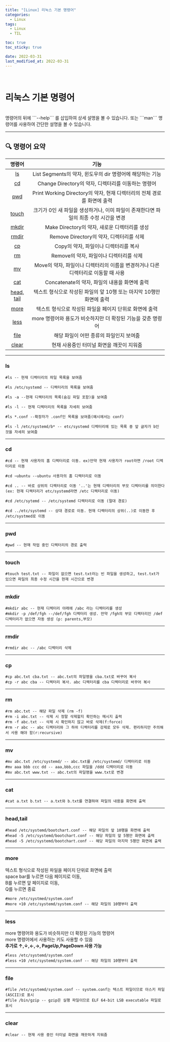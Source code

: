 ```yaml
---
title: "[Linux] 리눅스 기본 명령어"
categories:
  - Linux
tags:
  - Linux
  - TIL

toc: true
toc_sticky: true

date: 2022-03-31
last_modified_at: 2022-03-31
---
```

<br>

# **리눅스 기본 명령어**  
<br>
명령어의 뒤에 ```--help``` 를 삽입하여 상세 설명을 볼 수 있습니다.  
또는 ```man``` 명령어를 사용하여  간단한 설명을 볼 수 있습니다.  

---

## 🔍 명령어 요약  

|**명령어**|**기능**|
|:---------:|:---------------:|
|[ls](#ls)|List Segments의 약자, 윈도우의 dir 명령어에 해당하는 기능|
|[cd](#cd)|Change Directory의 약자, 디렉터리를 이동하는 명령어|
|[pwd](#pwd)|Print Working Directory의 약자, 현재 디렉터리의 전체 경로를 화면에 출력|
|[touch](#touch)|크기가 0인 새 파일을 생성하거나, 이미 파일이 존재한다면 파일의 최종 수정 시간을 변경|
|[mkdir](#mkdir)|Make Directory의 약자, 새로운 디렉터리를 생성|
|[rmdir](#rmdir)|Remove Directory의 약자, 디렉터리를 삭제|
|[cp](#cp)|Copy의 약자, 파일이나 디렉터리를 복사|
|[rm](#rm)|Remove의 약자, 파일이나 디렉터리를 삭제|
|[mv](#mv)|Move의 약자, 파일이나 디렉터리의 이름을 변경하거나 다른 디렉터리로 이동할 때 사용|
|[cat](#cat)|Concatenate의 약자, 파일의 내용을 화면에 출력|
|[head, tail](#headtail)|텍스트 형식으로 작성된 파일의 앞 10행 또는 마지막 10행만 화면에 출력|
|[more](#more)|텍스트 형식으로 작성된 파일을 페이지 단위로 화면에 출력|
|[less](#less)|more 명령어와 용도가 비슷하지만 더 확장된 기능을 갖춘 명령어|
|[file](#file)|해당 파일이 어떤 종류의 파일인지 보여줌|
|[clear](#clear)|현재 사용중인 터미널 화면을 깨끗이 지워줌|


---

### ls  

```
#ls	-- 현재 디렉터리의 파일 목록을 보여줌

#ls /etc/systemd -- 디렉터리의 목록을 보여줌

#ls -a --현재 디렉터리의 목록(숨김 파일 포함)을 보여줌

#ls -l -- 현재 디렉터리의 목록을 자세히 보여줌

#ls *.conf --확장자가 .conf인 목록을 보여줌(예시에서는 conf)

#ls -l /etc/systemd/b* -- etc/systemd 디렉터리에 있는 목록 중 앞 글자가 b인 것을 자세히 보여줌

```
---

### cd  

```
#cd -- 현재 사용자의 홈 디렉터리로 이동. ex)만약 현재 사용자가 root라면 /root 디렉터리로 이동

#cd ~ubuntu --ubuntu 사용자의 홈 디렉터리로 이동

#cd .. -- 바로 상위의 디렉터리로 이동 '..'는 현재 디렉터리의 부모 디렉터리를 의미한다 (ex: 현재 디렉터리가 etc/systemd라면 /etc 디렉터리로 이동)

#cd /etc/sytemd -- /etc/systemd 디렉터리로 이동 (절대 경로)

#cd ../etc/systemd -- 상대 경로로 이동. 현재 디렉터리의 상위(..)로 이동한 후 /etc/systmed로 이동
```

---

### pwd  

```
#pwd -- 현재 작업 중인 디렉터리의 경로 출력
```
---

### touch  

```
#touch test.txt -- 파일이 없으면 test.txt라는 빈 파일을 생성하고, test.txt가 있으면 파일의 최종 수정 시간을 현재 시간으로 변경
```
---

### mkdir  

```
#mkdir abc -- 현재 디렉터리 아래에 /abc 라는 디렉터리를 생성
#mkdir -p /def/fgh --/def/fgh 디렉터리 생성. 만약 /fgh의 부모 디렉터리인 /def 디렉터리가 없으면 자동 생성 (p: parents,부모)
```
---

### rmdir  

```
#rmdir abc -- /abc 디렉터리 삭제
```
---

### cp  

```
#cp abc.txt cba.txt -- abc.txt의 파일명을 cba.txt로 바꾸어 복사
#cp -r abc cba -- 디렉터리 복사. abc 디렉터리를 cba 디렉터리로 바꾸어 복사
```
---

### rm  

```
#rm abc.txt -- 해당 파일 삭제 (rm -f)
#rm -i abc.txt -- 삭제 시 정말 삭제할지 확인하는 메시지 출력
#rm -f abc.txt -- 삭제 시 확인하지 않고 바로 삭제(f:force)
#rm -r abc -- abc 디렉터리와 그 하위 디렉터리를 강제로 모두 삭제. 편리하지만 주의해서 사용 해야 함(r:recursive)
```
---

### mv  

```
#mv abc.txt /etc/systemd/ -- abc.txt를 /etc/systemd/ 디렉터리로 이동
#mv aaa bbb ccc dd -- aaa,bbb,ccc 파일을 /ddd 디렉터리로 이동
#mv abc.txt www.txt -- abc.txt의 파일명을 www.txt로 변경
```
---

### cat  

```
#cat a.txt b.txt -- a.txt와 b.txt를 연결하여 파일의 내용을 화면에 출력
```
---

### head,tail  

```
#head /etc/systemd/bootchart.conf -- 해당 파일의 앞 10행을 화면에 출력
#head -5 /etc/systemd/bootchart.conf -- 해당 파일의 앞 5행만 화면에 출력
#head -5 /etc/systemd/bootchart.conf -- 해당 파일의 마지막 5행만 화면에 출력
```
---

### more  

텍스트 형식으로 작성된 파일을 페이지 단위로 화면에 출력  
space bar를 누르면 다음 페이지로 이동,  
B를 누르면 앞 페이지로 이동,  
Q를 누르면 종료  

```
#more /etc/systmed/system.conf
#more +10 /etc/systemd/system.conf -- 해당 파일의 10행부터 출력
```
---

### less  

more 명령어와 용도가 비슷하지만 더 확장된 기능의 명령어  
more 명령어에서 사용하는 키도 사용할 수 있음  
**추가로 ↑,↓,←,→, PageUp,PageDown 사용 가능**  

```
#less /etc/systemd/system.conf
#less +10 /etc/systemd/system.conf -- 해당 파일의 10행부터 출력
```
---

### file  

```
#file /etc/systemd/system.conf -- system.conf는 텍스트 파일이므로 아스키 파일(ASCII)로 표시
#file /bin/gzip -- gzip은 실행 파일이므로 ELF 64-bit LSB executable 파일로 표시
```
---

### clear  

```
#clear -- 현재 사용 중인 터미널 화면을 깨끗하게 지워줌
```